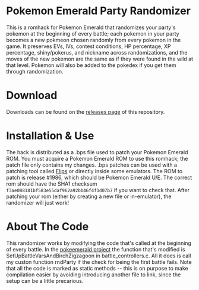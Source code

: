 # Pokemon Emerald Party Randomizer

This is a romhack for Pokemon Emerald that randomizes your party's pokemon at the beginning of every battle; each pokemon in your party becomes a new pokmeon chosen randomly from every pokemon in the game. It preserves EVs, IVs, contest conditions, HP percentage, XP percentage, shiny/pokerus, and nickname across randomizations, and the moves of the new pokemon are the same as if they were found in the wild at that level. Pokemon will also be added to the pokedex if you get them through randomization.

# Download

Downloads can be found on the [releases page](https://github.com/googleben/EmeraldPartyRandomizer/releases) of this repository.

# Installation & Use

The hack is distributed as a .bps file used to patch your Pokemon Emerald ROM. You must acquire a Pokemon Emerald ROM to use this romhack; the patch file only contains my changes. .bps patches can be used with a patching tool called [Flips](https://www.romhacking.net/utilities/1040/) or directly inside some emulators. The ROM to patch is release #1986, which should be Pokemon Emerald U/E. The correct rom should have the SHA1 checksum `f3ae088181bf583e55daf962a92bb46f4f1d07b7` if you want to check that. After patching your rom (either by creating a new file or in-emulator), the randomizer will just work!

# About The Code

This randomizer works by modifying the code that's called at the beginning of every battle. In the [pokeemerald project](https://github.com/pret/pokeemerald) the function that's modified is SetUpBattleVarsAndBirchZigzagoon in battle_controllers.c. All it does is call my custon function rndParty if the check for being the first battle fails. Note that all the code is marked as static methods -- this is on purpose to make compilation easier by avoiding introducing another file to link, since the setup can be a little precarious.